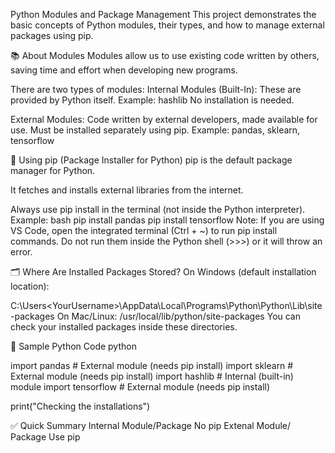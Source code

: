 Python Modules and Package Management
This project demonstrates the basic concepts of Python modules, their types, and how to manage external packages using pip.

📚 About Modules
Modules allow us to use existing code written by others, saving time and effort when developing new programs.

There are two types of modules:
Internal Modules (Built-In):   These are provided by Python itself.
Example: hashlib
No installation is needed.

External Modules:  Code written by external developers, made available for use.
Must be installed separately using pip.
Example: pandas, sklearn, tensorflow

🔧 Using pip (Package Installer for Python)
pip is the default package manager for Python.

It fetches and installs external libraries from the internet.

Always use pip install <package-name> in the terminal (not inside the Python interpreter).
Example:
bash
pip install pandas
pip install tensorflow
Note:
If you are using VS Code, open the integrated terminal (Ctrl + ~) to run pip install commands.
Do not run them inside the Python shell (>>>) or it will throw an error.

🗂 Where Are Installed Packages Stored?
On Windows (default installation location):

C:\Users\<YourUsername>\AppData\Local\Programs\Python\Python<version>\Lib\site-packages
On Mac/Linux:
/usr/local/lib/python<version>/site-packages
You can check your installed packages inside these directories.

🧪 Sample Python Code
python

import pandas       # External module (needs pip install)
import sklearn      # External module (needs pip install)
import hashlib      # Internal (built-in) module
import tensorflow   # External module (needs pip install)

print("Checking the installations")


✅ Quick Summary
Internal Module/Package    No pip
Extenal Module/ Package    Use pip
